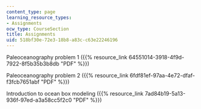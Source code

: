 ```yaml
---
content_type: page
learning_resource_types:
- Assignments
ocw_type: CourseSection
title: Assignments
uid: 518bf30e-72e3-18b8-a83c-c63e22246196
---
```


Paleoceanography problem 1 ({{% resource_link 64551014-3918-4f9d-7922-8f5b35b3b8db "PDF" %}})

Paleoceanography problem 2 ({{% resource_link 6fdf81ef-97aa-4e72-dfaf-f3fcb7651abf "PDF" %}})

Introduction to ocean box modeling ({{% resource_link 7ad84b19-5a13-936f-97ed-a3a58cc5f2c0 "PDF" %}})